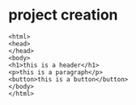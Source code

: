 # project creation
```
<html>
<head>
</head>
<body>
<h1>this is a header</h1>
<p>this is a paragraph</p>
<button>this is a button</button>
</body>
</html>
```
